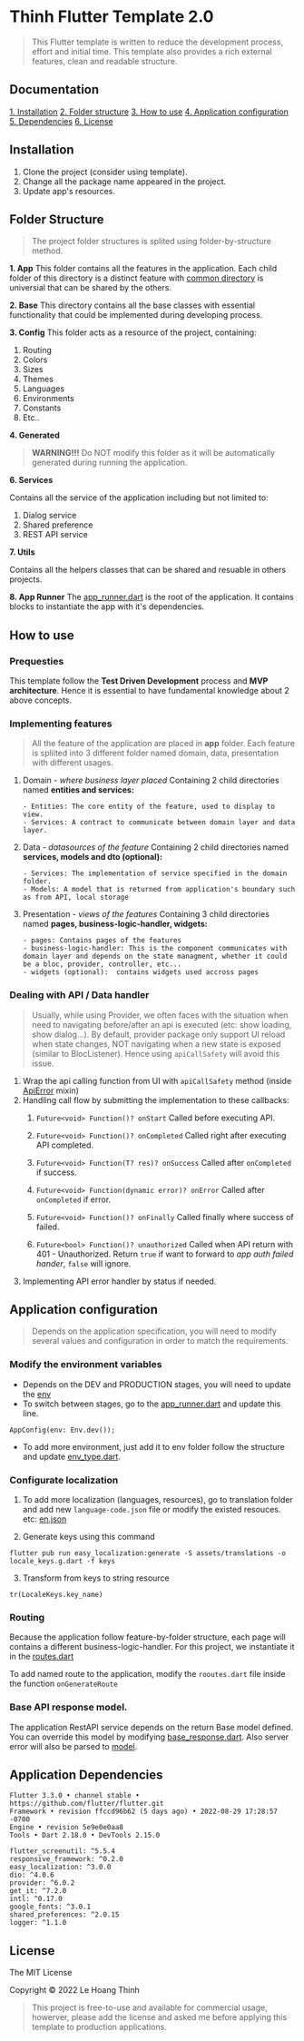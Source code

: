 # Thinh Flutter Template 2.0

> This Flutter template is written to reduce the development process, effort and initial time. This template also provides a rich external features, clean and readable structure.

## Documentation

[1. Installation](#installation)
[2. Folder structure](#folder-structure)
[3. How to use](#how-to-use)
[4. Application configuration](#application-configuration)
[5. Dependencies](#application-dependencies)
[6. License](#license)

## Installation

1. Clone the project (consider using template).
2. Change all the package name appeared in the project.
3. Update app's resources.

## Folder Structure

> The project folder structures is splited using folder-by-structure method.

**1. App**
This folder contains all the features in the application. Each child folder of this directory is a distinct feature with [common directory](./lib/app/common/) is universial that can be shared by the others.

**2. Base**
This directory contains all the base classes with essential functionality that could be implemented during developing process.

**3. Config**
This folder acts as a resource of the project, containing:
1. Routing
2. Colors
3. Sizes
4. Themes
5. Languages
6. Environments
7. Constants
8. Etc..

**4. Generated**

> **WARNING!!!** Do NOT modify this folder as it will be automatically generated during running the application.

**6. Services**

Contains all the service of the application including but not limited to:
1. Dialog service
2. Shared preference
3. REST API service

**7. Utils**

Contains all the helpers classes that can be shared and resuable in others projects.

**8. App Runner**
The [app_runner.dart](./lib/app_runner.dart) is the root of the application. It contains blocks to instantiate the app with it's dependencies.

## How to use

### Prequesties

This template follow the **Test Driven Development** process and **MVP architecture**. Hence it is essential to have fundamental knowledge about 2 above concepts.

### Implementing features

> All the feature of the application are placed in **app** folder. Each feature is spliited into 3 different folder named domain, data, presentation with different usages.

1.  Domain - *where business layer placed*
    Containing 2 child directories named **entities and services:**

        - Entities: The core entity of the feature, used to display to view.
        - Services: A contract to communicate between domain layer and data layer.

2.  Data - *datasources of the feature*
    Containing 2 child directories named **services, models and dto (optional):**

        - Services: The implementation of service specified in the domain folder.
        - Models: A model that is returned from application's boundary such as from API, local storage

3.  Presentation - *views of the features*
    Containing 3 child directories named **pages, business-logic-handler, widgets:**

        - pages: Contains pages of the features
        - business-logic-handler: This is the component communicates with domain layer and depends on the state managment, whether it could be a bloc, provider, controller, etc...
        - widgets (optional):  contains widgets used accross pages

<!-- 4.  Injection Container

    This file is usally placed at the root of the feature folder and instantiate at the [dependency_initializer file](./lib/utils/dependency_initializer.dart). Etc: [home_injection_container.dart](./lib/app/home/home_injection_container.dart) -->

### Dealing with API / Data handler
> Usually, while using Provider, we often faces with the situation when need to navigating before/after an api is executed (etc: show loading, show dialog...). By default, provider package only support UI reload when state changes, NOT navigating when a new state is exposed (similar to BlocListener). Hence using `apiCallSafety` will avoid this issue.

1. Wrap the api calling function from UI with `apiCallSafety` method (inside [ApiError](./lib/services/rest_api/api/api_error.dart) mixin)
2. Handling call flow by submitting the implementation to these callbacks:
    1. `Future<void> Function()? onStart`
        Called before executing API.

    2. `Future<void> Function()? onCompleted`
        Called right after executing API completed.
    3. `Future<void> Function(T? res)? onSuccess`
        Called after `onCompleted` if success.
    4. `Future<void> Function(dynamic error)? onError` Called after `onCompleted` if error.
    
    5. `Future<void> Function()? onFinally` Called finally where success of failed.
    
    6. `Future<bool> Function()? unauthorized` Called when API return with 401 - Unauthorized. Return `true` if want to forward to *app auth failed hander*, `false` will ignore.
3. Implementing API error handler by status if needed.
## Application configuration

> Depends on the application specification, you will need to modify several values and configuration in order to match the requirements.

### Modify the environment variables

- Depends on the DEV and PRODUCTION stages, you will need to update the [env](./lib/config/env/env.dart)
- To switch between stages, go to the [app_runner.dart](./lib/app_runner.dart) and update this line.

```
AppConfig(env: Env.dev());
```

- To add more environment, just add it to env folder follow the structure and update [env_type.dart](./lib/config/env/env_type.dart).

### Configurate localization

1. To add more localization (languages, resources), go to translation folder and add new `language-code.json` file or modify the existed resouces. etc: [en.json](./assets/translations/en.json)

2. Generate keys using this command

```
flutter pub run easy_localization:generate -S assets/translations -o locale_keys.g.dart -f keys 
```

3. Transform from keys to string resource

```
tr(LocaleKeys.key_name)
```

### Routing

Because the application follow feature-by-folder structure, each page will contains a different business-logic-handler. For this project, we instantiate it in the [routes.dart](./lib/config/routes.dart)

To add named route to the application, modify the `rooutes.dart` file inside the function `onGenerateRoute`

### Base API response model.

The application RestAPI service depends on the return Base model defined. You can override this model by modifying [base_response.dart](./lib/services/rest_api/models/base_response.dart). Also server error will also be parsed to [model](./lib/services/rest_api/models/base_error.dart).

## Application Dependencies

```
Flutter 3.3.0 • channel stable • https://github.com/flutter/flutter.git
Framework • revision ffccd96b62 (5 days ago) • 2022-08-29 17:28:57 -0700
Engine • revision 5e9e0e0aa8
Tools • Dart 2.18.0 • DevTools 2.15.0
```

```
flutter_screenutil: ^5.5.4
responsive_framework: ^0.2.0
easy_localization: ^3.0.0
dio: ^4.0.6
provider: ^6.0.2
get_it: ^7.2.0
intl: ^0.17.0
google_fonts: ^3.0.1
shared_preferences: ^2.0.15
logger: ^1.1.0
```

## License

The MIT License

Copyright © 2022 Le Hoang Thinh

> This project is free-to-use and available for commercial usage, howerver, please add the license and asked me before applying this template to production applications.
